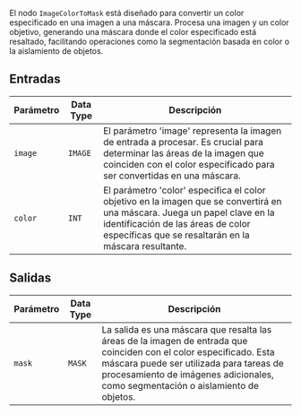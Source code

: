 El nodo `ImageColorToMask` está diseñado para convertir un color especificado en una imagen a una máscara. Procesa una imagen y un color objetivo, generando una máscara donde el color especificado está resaltado, facilitando operaciones como la segmentación basada en color o la aislamiento de objetos.

## Entradas

| Parámetro | Data Type | Descripción |
|-----------|-------------|-------------|
| `image`   | `IMAGE`     | El parámetro 'image' representa la imagen de entrada a procesar. Es crucial para determinar las áreas de la imagen que coinciden con el color especificado para ser convertidas en una máscara. |
| `color`   | `INT`       | El parámetro 'color' especifica el color objetivo en la imagen que se convertirá en una máscara. Juega un papel clave en la identificación de las áreas de color específicas que se resaltarán en la máscara resultante. |

## Salidas

| Parámetro | Data Type | Descripción |
|-----------|-------------|-------------|
| `mask`    | `MASK`      | La salida es una máscara que resalta las áreas de la imagen de entrada que coinciden con el color especificado. Esta máscara puede ser utilizada para tareas de procesamiento de imágenes adicionales, como segmentación o aislamiento de objetos. |
